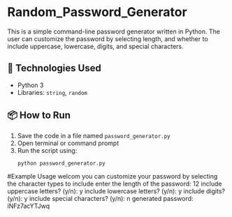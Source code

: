 # Random_Password_Generator

This is a simple command-line password generator written in Python. The user can customize the password by selecting length, and whether to include uppercase, lowercase, digits, and special characters.

## 🧰 Technologies Used
- Python 3
- Libraries: `string`, `random`

## 📦 How to Run
1. Save the code in a file named `password_generator.py`
2. Open terminal or command prompt
3. Run the script using:
   ```bash
   python password_generator.py

#Example Usage
welcom
you can customize your password by selecting the character types to include
enter the length of the password: 12
include uppercase letters? (y/n): y
include lowercase letters? (y/n): y
include digits? (y/n): y
include special characters? (y/n): n
generated password:  iNFz7acYTJwq
